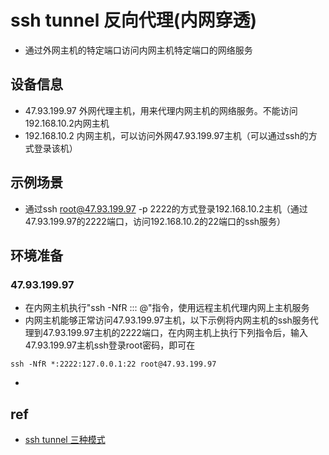 # ssh tunnel 反向代理(内网穿透)
- 通过外网主机的特定端口访问内网主机特定端口的网络服务

## 设备信息
- 47.93.199.97 外网代理主机，用来代理内网主机的网络服务。不能访问192.168.10.2内网主机
- 192.168.10.2 内网主机，可以访问外网47.93.199.97主机（可以通过ssh的方式登录该机）

## 示例场景
- 通过ssh root@47.93.199.97 -p 2222的方式登录192.168.10.2主机（通过47.93.199.97的2222端口，访问192.168.10.2的22端口的ssh服务）

## 环境准备
### 47.93.199.97


- 在内网主机执行"ssh -NfR <remote binding host>:<remote bing port>:<local host>:<local port> <remote login user>@<remote host>"指令，使用远程主机代理内网上主机服务
- 内网主机能够正常访问47.93.199.97主机，以下示例将内网主机的ssh服务代理到47.93.199.97主机的2222端口，在内网主机上执行下列指令后，输入47.93.199.97主机ssh登录root密码，即可在
``` shell
ssh -NfR *:2222:127.0.0.1:22 root@47.93.199.97
```
- 

## ref
- [ssh tunnel 三种模式](https://github.com/caojx-git/learn/blob/master/notes/linux/ssh%20tunnel%20%E4%B8%89%E7%A7%8D%E6%A8%A1%E5%BC%8F_2.md)
